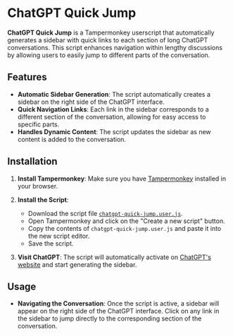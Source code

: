 # ChatGPT Quick Jump

**ChatGPT Quick Jump** is a Tampermonkey userscript that automatically generates a sidebar with quick links to each section of long ChatGPT conversations. This script enhances navigation within lengthy discussions by allowing users to easily jump to different parts of the conversation.

## Features

- **Automatic Sidebar Generation**: The script automatically creates a sidebar on the right side of the ChatGPT interface.
- **Quick Navigation Links**: Each link in the sidebar corresponds to a different section of the conversation, allowing for easy access to specific parts.
- **Handles Dynamic Content**: The script updates the sidebar as new content is added to the conversation.

## Installation

1. **Install Tampermonkey**: Make sure you have [Tampermonkey](https://www.tampermonkey.net/) installed in your browser.

2. **Install the Script**:
   - Download the script file [`chatgpt-quick-jump.user.js`](./chatgpt-quick-jump.user.js).
   - Open Tampermonkey and click on the "Create a new script" button.
   - Copy the contents of `chatgpt-quick-jump.user.js` and paste it into the new script editor.
   - Save the script.

3. **Visit ChatGPT**: The script will automatically activate on [ChatGPT's website](https://chatgpt.com) and start generating the sidebar.

## Usage

- **Navigating the Conversation**: Once the script is active, a sidebar will appear on the right side of the ChatGPT interface. Click on any link in the sidebar to jump directly to the corresponding section of the conversation.


